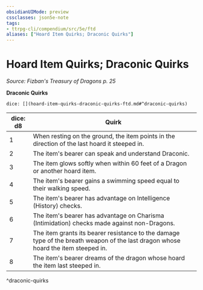 ```yaml
---
obsidianUIMode: preview
cssclasses: json5e-note
tags:
- ttrpg-cli/compendium/src/5e/ftd
aliases: ["Hoard Item Quirks; Draconic Quirks"]
---
```

# Hoard Item Quirks; Draconic Quirks
*Source: Fizban's Treasury of Dragons p. 25* 

**Draconic Quirks**

`dice: [](hoard-item-quirks-draconic-quirks-ftd.md#^draconic-quirks)`

| dice: d8 | Quirk |
|----------|-------|
| 1 | When resting on the ground, the item points in the direction of the last hoard it steeped in. |
| 2 | The item's bearer can speak and understand Draconic. |
| 3 | The item glows softly when within 60 feet of a Dragon or another hoard item. |
| 4 | The item's bearer gains a swimming speed equal to their walking speed. |
| 5 | The item's bearer has advantage on Intelligence (History) checks. |
| 6 | The item's bearer has advantage on Charisma (Intimidation) checks made against non-Dragons. |
| 7 | The item grants its bearer resistance to the damage type of the breath weapon of the last dragon whose hoard the item steeped in. |
| 8 | The item's bearer dreams of the dragon whose hoard the item last steeped in. |
^draconic-quirks